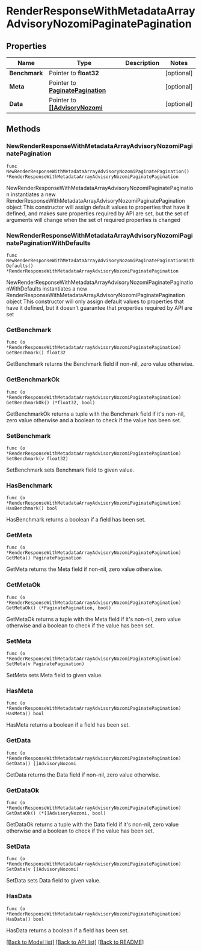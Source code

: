 # RenderResponseWithMetadataArrayAdvisoryNozomiPaginatePagination

## Properties

Name | Type | Description | Notes
------------ | ------------- | ------------- | -------------
**Benchmark** | Pointer to **float32** |  | [optional] 
**Meta** | Pointer to [**PaginatePagination**](PaginatePagination.md) |  | [optional] 
**Data** | Pointer to [**[]AdvisoryNozomi**](AdvisoryNozomi.md) |  | [optional] 

## Methods

### NewRenderResponseWithMetadataArrayAdvisoryNozomiPaginatePagination

`func NewRenderResponseWithMetadataArrayAdvisoryNozomiPaginatePagination() *RenderResponseWithMetadataArrayAdvisoryNozomiPaginatePagination`

NewRenderResponseWithMetadataArrayAdvisoryNozomiPaginatePagination instantiates a new RenderResponseWithMetadataArrayAdvisoryNozomiPaginatePagination object
This constructor will assign default values to properties that have it defined,
and makes sure properties required by API are set, but the set of arguments
will change when the set of required properties is changed

### NewRenderResponseWithMetadataArrayAdvisoryNozomiPaginatePaginationWithDefaults

`func NewRenderResponseWithMetadataArrayAdvisoryNozomiPaginatePaginationWithDefaults() *RenderResponseWithMetadataArrayAdvisoryNozomiPaginatePagination`

NewRenderResponseWithMetadataArrayAdvisoryNozomiPaginatePaginationWithDefaults instantiates a new RenderResponseWithMetadataArrayAdvisoryNozomiPaginatePagination object
This constructor will only assign default values to properties that have it defined,
but it doesn't guarantee that properties required by API are set

### GetBenchmark

`func (o *RenderResponseWithMetadataArrayAdvisoryNozomiPaginatePagination) GetBenchmark() float32`

GetBenchmark returns the Benchmark field if non-nil, zero value otherwise.

### GetBenchmarkOk

`func (o *RenderResponseWithMetadataArrayAdvisoryNozomiPaginatePagination) GetBenchmarkOk() (*float32, bool)`

GetBenchmarkOk returns a tuple with the Benchmark field if it's non-nil, zero value otherwise
and a boolean to check if the value has been set.

### SetBenchmark

`func (o *RenderResponseWithMetadataArrayAdvisoryNozomiPaginatePagination) SetBenchmark(v float32)`

SetBenchmark sets Benchmark field to given value.

### HasBenchmark

`func (o *RenderResponseWithMetadataArrayAdvisoryNozomiPaginatePagination) HasBenchmark() bool`

HasBenchmark returns a boolean if a field has been set.

### GetMeta

`func (o *RenderResponseWithMetadataArrayAdvisoryNozomiPaginatePagination) GetMeta() PaginatePagination`

GetMeta returns the Meta field if non-nil, zero value otherwise.

### GetMetaOk

`func (o *RenderResponseWithMetadataArrayAdvisoryNozomiPaginatePagination) GetMetaOk() (*PaginatePagination, bool)`

GetMetaOk returns a tuple with the Meta field if it's non-nil, zero value otherwise
and a boolean to check if the value has been set.

### SetMeta

`func (o *RenderResponseWithMetadataArrayAdvisoryNozomiPaginatePagination) SetMeta(v PaginatePagination)`

SetMeta sets Meta field to given value.

### HasMeta

`func (o *RenderResponseWithMetadataArrayAdvisoryNozomiPaginatePagination) HasMeta() bool`

HasMeta returns a boolean if a field has been set.

### GetData

`func (o *RenderResponseWithMetadataArrayAdvisoryNozomiPaginatePagination) GetData() []AdvisoryNozomi`

GetData returns the Data field if non-nil, zero value otherwise.

### GetDataOk

`func (o *RenderResponseWithMetadataArrayAdvisoryNozomiPaginatePagination) GetDataOk() (*[]AdvisoryNozomi, bool)`

GetDataOk returns a tuple with the Data field if it's non-nil, zero value otherwise
and a boolean to check if the value has been set.

### SetData

`func (o *RenderResponseWithMetadataArrayAdvisoryNozomiPaginatePagination) SetData(v []AdvisoryNozomi)`

SetData sets Data field to given value.

### HasData

`func (o *RenderResponseWithMetadataArrayAdvisoryNozomiPaginatePagination) HasData() bool`

HasData returns a boolean if a field has been set.


[[Back to Model list]](../README.md#documentation-for-models) [[Back to API list]](../README.md#documentation-for-api-endpoints) [[Back to README]](../README.md)


